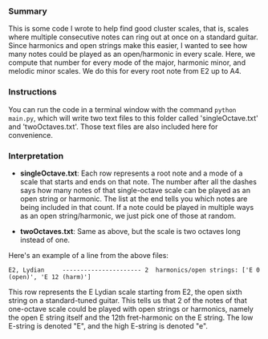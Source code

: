 ### Summary

This is some code I wrote to help find good cluster scales, that is, scales where multiple consecutive notes can ring out at once on a standard guitar. Since harmonics and open strings make this easier, I wanted to see how many notes could be played as an open/harmonic in every scale. Here, we compute that number for every mode of the major, harmonic minor, and melodic minor scales. We do this for every root note from E2 up to A4.

### Instructions

You can run the code in a terminal window with the command `python main.py`, which will write two text files to this folder called 'singleOctave.txt' and 'twoOctaves.txt'. Those text files are also included here for convenience.

### Interpretation

- **singleOctave.txt**: Each row represents a root note and a mode of a scale that starts and ends on that note. The number after all the dashes says how many notes of that single-octave scale can be played as an open string or harmonic. The list at the end tells you which notes are being included in that count. If a note could be played in multiple ways as an open string/harmonic, we just pick one of those at random.

- **twoOctaves.txt**: Same as above, but the scale is two octaves long instead of one.

Here's an example of a line from the above files:

`E2, Lydian     ---------------------- 2  harmonics/open strings: ['E 0  (open)', 'E 12 (harm)']`

This row represents the E Lydian scale starting from E2, the open sixth string on a standard-tuned guitar. This tells us that 2 of the notes of that one-octave scale could be played with open strings or harmonics, namely the open E string itself and the 12th fret-harmonic on the E string. The low E-string is denoted "E", and the high E-string is denoted "e".
